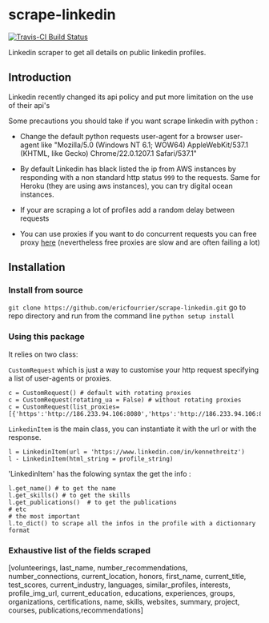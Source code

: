 # scrape-linkedin
[![Travis-CI Build Status](https://travis-ci.org/ericfourrier/scrape-linkedin.svg?branch=master)](https://travis-ci.org/ericfourrier/scrape-linkedin)

Linkedin scraper to get all details on public linkedin profiles.


## Introduction

Linkedin recently changed its api policy and put more limitation on the use of their api's

Some precautions you should take if you want scrape linkedin with python :
* Change the default python requests user-agent for a browser user-agent like "Mozilla/5.0 (Windows NT 6.1; WOW64) AppleWebKit/537.1 (KHTML, like Gecko) Chrome/22.0.1207.1 Safari/537.1"

* By default Linkedin has black listed the ip from AWS instances by responding with a non standard http status `999` to the requests. Same for Heroku (they are using aws instances), you can try digital ocean instances.

* If your are scraping a lot of profiles add a random delay between requests

* You can use proxies if you want to do concurrent requests you can free proxy [here](http://proxylist.hidemyass.com/) (nevertheless free proxies are slow and are often failing a lot)

## Installation

### Install from source
`git clone https://github.com/ericfourrier/scrape-linkedin.git`
go to repo directory and run from the command line `python setup install`


### Using this package

It relies on two class:

`CustomRequest` which is just a way to customise your http request specifying a list of user-agents or proxies.

    c = CustomRequest() # default with rotating proxies
    c = CustomRequest(rotating_ua = False) # without rotating proxies
    c = CustomRequest(list_proxies=[{'https':'http://186.233.94.106:8080','https':'http://186.233.94.106:8080'}]))

`LinkedinItem` is the main class, you can instantiate it with the url or with the response.


    l = LinkedinItem(url = 'https://www.linkedin.com/in/kennethreitz')
    l - LinkedinItem(html_string = profile_string)


'LinkedinItem' has the folowing syntax the get the info :

    l.get_name() # to get the name
    l.get_skills() # to get the skills
    l.get_publications()  # to get the publications
    # etc
    # the most important
    l.to_dict() to scrape all the infos in the profile with a dictionnary format


### Exhaustive list of the fields scraped

  [volunteerings, last_name, number_recommendations, number_connections, current_location, honors, first_name, current_title, test_scores, current_industry, languages, similar_profiles, interests, profile_img_url, current_education, educations, experiences, groups, organizations, certifications, name, skills, websites, summary, project, courses, publications,recommendations]
